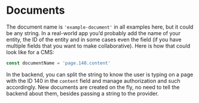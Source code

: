 # Documents
The document name is `'example-document'` in all examples here, but it could be any string. In a real-world app you’d probably add the name of your entity, the ID of the entity and in some cases even the field (if you have multiple fields that you want to make collaborative). Here is how that could look like for a CMS:

```js
const documentName = 'page.140.content'
```

In the backend, you can split the string to know the user is typing on a page with the ID 140 in the `content` field and manage authorization and such accordingly. New documents are created on the fly, no need to tell the backend about them, besides passing a string to the provider.
